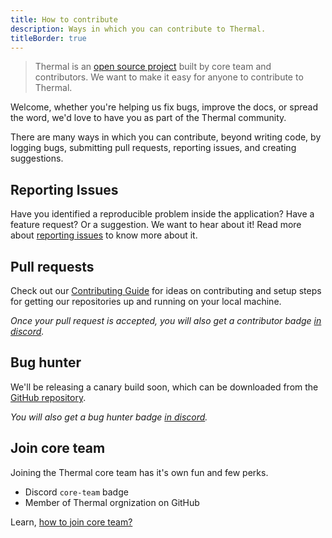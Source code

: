 ```yaml
---
title: How to contribute
description: Ways in which you can contribute to Thermal.
titleBorder: true
---
```


> Thermal is an [open source project](https://github.com/gitthermal/thermal) built by core team and contributors. We want to make it easy for anyone to contribute to Thermal.

Welcome, whether you're helping us fix bugs, improve the docs, or spread the word, we'd love to have you as part of the Thermal community.

There are many ways in which you can contribute, beyond writing code, by logging bugs, submitting pull requests, reporting issues, and creating suggestions.

## Reporting Issues

Have you identified a reproducible problem inside the application? Have a feature request? Or a suggestion. We want to hear about it! Read more about [reporting issues](/docs/reporting-issue/) to know more about it.

## Pull requests

Check out our [Contributing Guide](/docs/contribution-guide/) for ideas on contributing and setup steps for getting our repositories up and running on your local machine.

*Once your pull request is accepted, you will also get a contributor badge [in discord](https://discord.gg/spyxbGt).*

## Bug hunter

We'll be releasing a canary build soon, which can be downloaded from the [GitHub repository](https://github.com/gitthermal/thermal/).

_You will also get a bug hunter badge [in discord](https://discord.gg/spyxbGt)._

## Join core team

Joining the Thermal core team has it's own fun and few perks.

- Discord `core-team` badge
- Member of Thermal orgnization on GitHub

Learn, [how to join core team?](/docs/how-to-join-core-team/)
